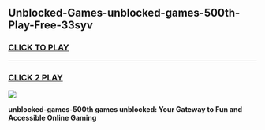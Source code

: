 
## Unblocked-Games-unblocked-games-500th-Play-Free-33syv
<h3>
<a href="https://premium76.site?title=unblocked-games-500th&ref=22A">CLICK TO PLAY</a></h3>
<hr>

<h3>
<a href="https://premium76.site?title=unblocked-games-500th&ref=22A">CLICK 2 PLAY</a>
  
</h3>

<a href="https://premium76.site?title=unblocked-games-500th&ref=22A"><img src="https://clearcache.store/games.png"></a>


**unblocked-games-500th games unblocked: Your Gateway to Fun and Accessible Online Gaming**
